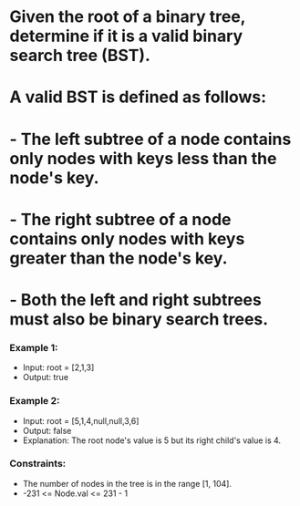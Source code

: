 # Given the root of a binary tree, determine if it is a valid binary search tree (BST).
# A valid BST is defined as follows:

# -  The left subtree of a node contains only nodes with keys less than the node's key.
# - The right subtree of a node contains only nodes with keys greater than the node's key.
# - Both the left and right subtrees must also be binary search trees.

### Example 1:
- Input: root = [2,1,3]
- Output: true

### Example 2:
- Input: root = [5,1,4,null,null,3,6]
- Output: false
- Explanation: The root node's value is 5 but its right child's value is 4.

### Constraints:
- The number of nodes in the tree is in the range [1, 104].
- -231 <= Node.val <= 231 - 1
